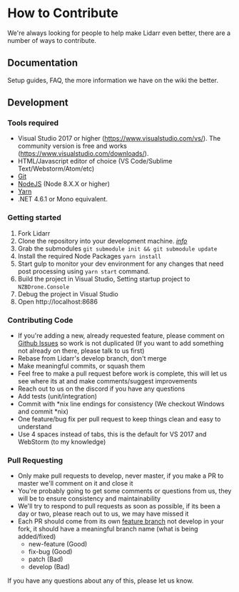 # How to Contribute #

We're always looking for people to help make Lidarr even better, there are a number of ways to contribute.

## Documentation ##
Setup guides, FAQ, the more information we have on the wiki the better.

## Development ##

### Tools required ###
- Visual Studio 2017 or higher (https://www.visualstudio.com/vs/).  The community version is free and works (https://www.visualstudio.com/downloads/).
- HTML/Javascript editor of choice (VS Code/Sublime Text/Webstorm/Atom/etc)
- [Git](https://git-scm.com/downloads)
- [NodeJS](https://nodejs.org/en/download/) (Node 8.X.X or higher)
- [Yarn](https://yarnpkg.com/)
- .NET 4.6.1 or Mono equivalent. 

### Getting started ###

1. Fork Lidarr
2. Clone the repository into your development machine. [*info*](https://help.github.com/articles/working-with-repositories)
3. Grab the submodules `git submodule init && git submodule update`
4. Install the required Node Packages `yarn install`
5. Start gulp to monitor your dev environment for any changes that need post processing using `yarn start` command.
6. Build the project in Visual Studio, Setting startup project to `NZBDrone.Console`
7. Debug the project in Visual Studio
8. Open http://localhost:8686

### Contributing Code ###
- If you're adding a new, already requested feature, please comment on [Github Issues](https://github.com/lidarr/Lidarr/issues "Github Issues") so work is not duplicated (If you want to add something not already on there, please talk to us first)
- Rebase from Lidarr's develop branch, don't merge
- Make meaningful commits, or squash them
- Feel free to make a pull request before work is complete, this will let us see where its at and make comments/suggest improvements
- Reach out to us on the discord if you have any questions
- Add tests (unit/integration)
- Commit with *nix line endings for consistency (We checkout Windows and commit *nix)
- One feature/bug fix per pull request to keep things clean and easy to understand
- Use 4 spaces instead of tabs, this is the default for VS 2017 and WebStorm (to my knowledge)

### Pull Requesting ###
- Only make pull requests to develop, never master, if you make a PR to master we'll comment on it and close it
- You're probably going to get some comments or questions from us, they will be to ensure consistency and maintainability
- We'll try to respond to pull requests as soon as possible, if its been a day or two, please reach out to us, we may have missed it
- Each PR should come from its own [feature branch](http://martinfowler.com/bliki/FeatureBranch.html) not develop in your fork, it should have a meaningful branch name (what is being added/fixed)
  - new-feature (Good)
  - fix-bug (Good)
  - patch (Bad)
  - develop (Bad)

If you have any questions about any of this, please let us know.
